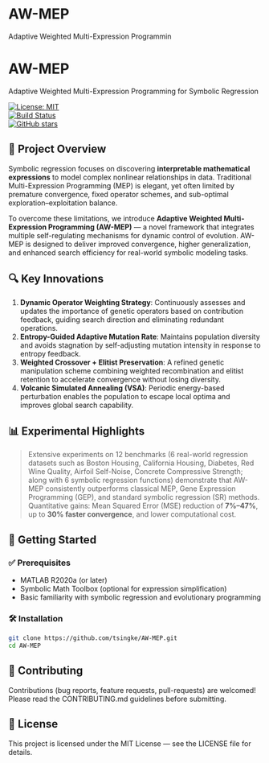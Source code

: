 # AW-MEP
Adaptive Weighted Multi-Expression Programmin

# AW-MEP  
Adaptive Weighted Multi-Expression Programming for Symbolic Regression  

[![License: MIT](https://img.shields.io/badge/License-MIT-blue.svg)](LICENSE)  
[![Build Status](https://img.shields.io/badge/build-passing-brightgreen.svg)](https://github.com/tsingke/AW-MEP)  
[![GitHub stars](https://img.shields.io/github/stars/tsingke/AW-MEP.svg)](https://github.com/tsingke/AW-MEP/stargazers)  



## 🚀 Project Overview  
Symbolic regression focuses on discovering **interpretable mathematical expressions** to model complex nonlinear relationships in data. Traditional Multi-Expression Programming (MEP) is elegant, yet often limited by premature convergence, fixed operator schemes, and sub-optimal exploration–exploitation balance.  

To overcome these limitations, we introduce **Adaptive Weighted Multi-Expression Programming (AW-MEP)** — a novel framework that integrates multiple self-regulating mechanisms for dynamic control of evolution. AW-MEP is designed to deliver improved convergence, higher generalization, and enhanced search efficiency for real-world symbolic modeling tasks.  

## 🔍 Key Innovations  
1. **Dynamic Operator Weighting Strategy**: Continuously assesses and updates the importance of genetic operators based on contribution feedback, guiding search direction and eliminating redundant operations.  
2. **Entropy-Guided Adaptive Mutation Rate**: Maintains population diversity and avoids stagnation by self-adjusting mutation intensity in response to entropy feedback.  
3. **Weighted Crossover + Elitist Preservation**: A refined genetic manipulation scheme combining weighted recombination and elitist retention to accelerate convergence without losing diversity.  
4. **Volcanic Simulated Annealing (VSA)**: Periodic energy-based perturbation enables the population to escape local optima and improves global search capability.  

## 📊 Experimental Highlights  
> Extensive experiments on 12 benchmarks (6 real-world regression datasets such as Boston Housing, California Housing, Diabetes, Red Wine Quality, Airfoil Self-Noise, Concrete Compressive Strength; along with 6 symbolic regression functions) demonstrate that AW-MEP consistently outperforms classical MEP, Gene Expression Programming (GEP), and standard symbolic regression (SR) methods.  
> Quantitative gains: Mean Squared Error (MSE) reduction of **7%–47%**, up to **30% faster convergence**, and lower computational cost.  

## 🧩 Getting Started  
### ✅ Prerequisites  
- MATLAB R2020a (or later)  
- Symbolic Math Toolbox (optional for expression simplification)  
- Basic familiarity with symbolic regression and evolutionary programming  

### 🛠 Installation  
```bash
git clone https://github.com/tsingke/AW-MEP.git  
cd AW-MEP
```

## 🤝 Contributing

Contributions (bug reports, feature requests, pull-requests) are welcomed! Please read the CONTRIBUTING.md
 guidelines before submitting.

##  📄 License

This project is licensed under the MIT License — see the LICENSE
 file for details.
